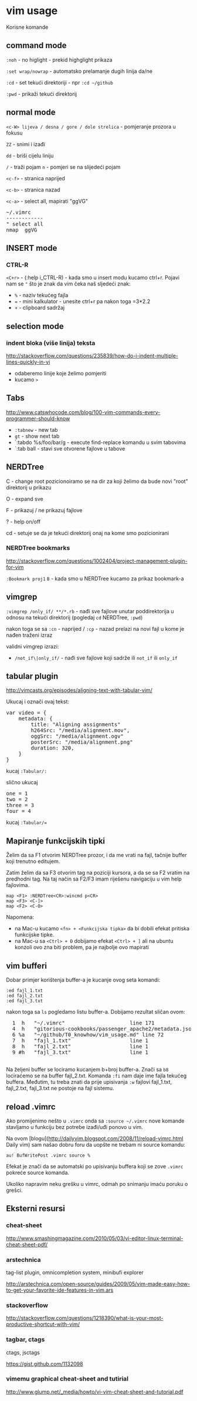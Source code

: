 # vim usage

Korisne komande

## command mode

`:noh` - no higlight - prekid highglight prikaza 

`:set wrap/nowrap` - automatsko prelamanje dugih linija da/ne

`:cd` - set tekući direktoriji - npr `:cd ~/github`

`:pwd`  - prikaži tekući direktorij

## normal mode

`<c-W> lijeva / desna / gore / dole strelica` -  pomjeranje prozora u fokusu

`ZZ` - snimi i izađi

`dd` - briši cijelu liniju

`/` - traži pojam `n` - pomjeri se na slijedeći pojam

`<c-f>` - stranica naprijed

`<c-b>` - stranica nazad

`<c-a>` - select all, mapirati "ggVG"

<pre>
~/.vimrc
------------
" select all
nmap <c-a> ggVG
</pre>

## INSERT mode

### CTRL-R

`<C+r>` - (:help i_CTRL-R) - kada smo u insert modu kucamo ctrl+r. Pojavi nam se `"` što je znak da vim čeka naš sljedeći znak:

- `%` - naziv tekućeg fajla
- `=` - mini kalkulator - unesite ctrl+r pa nakon toga =3*2.2
- `+` - clipboard sadržaj


## selection mode

### indent bloka (više linija) teksta

http://stackoverflow.com/questions/235839/how-do-i-indent-multiple-lines-quickly-in-vi

- odaberemo linije koje želimo pomjeriti
- kucamo `>` 

## Tabs

http://www.catswhocode.com/blog/100-vim-commands-every-programmer-should-know

- `:tabnew` - new tab
- `gt` - show next tab
- `:tabdo %s/foo/bar/g - execute find-replace komandu u svim tabovima
- `:tab ball - stavi sve otvorene fajlove u tabove


## NERDTree

C - change root pozicionoiramo se na dir za koji želimo da bude novi "root" direktorij u prikazu

O - expand sve 

F - prikazuj / ne prikazuj fajlove

? - help on/off

cd - setuje se da je tekući direktorij onaj na kome smo pozicionirani

### NERDTree bookmarks

http://stackoverflow.com/questions/1002404/project-management-plugin-for-vim

`:Bookmark proj1`
`B` - kada smo u NERDTree kucamo za prikaz bookmark-a



## vimgrep

`:vimgrep /only_if/ **/*.rb` - nađi sve fajlove unutar poddirektorija u odnosu na tekući direktorij (pogledaj `cd` NERDTree, `:pwd`)  

nakon toga se sa `:cn` - naprijed /  `:cp` - nazad prelazi na novi fajl u kome je nađen traženi izraz

validni vimgrep izrazi:

- `/not_if\|only_if/` - nađi sve fajlove koji sadrže ili `not_if` ili `only_if`

## tabular plugin
 
http://vimcasts.org/episodes/aligning-text-with-tabular-vim/


Ukucaj i označi ovaj tekst:

<pre>
var video = {
    metadata: {
        title: "Aligning assignments"
        h264Src: "/media/alignment.mov",
        oggSrc: "/media/alignment.ogv"
        posterSrc: "/media/alignment.png"
        duration: 320,
    }
}
</pre>

kucaj `:Tabular/:`

slično ukucaj

<pre>
one = 1
two = 2
three = 3
four = 4
</pre>

kucaj `:Tabular/=`


## Mapiranje funkcijskih tipki

Želim da sa F1 otvorim NERDTree prozor, i da me vrati na fajl, tačnije buffer koji trenutno editujem.

Zatim želim da sa F3 otvorim tag na poziciji kursora, a da se sa F2 vratim na predhodni tag. Na taj način sa F2/F3 imam riješenu navigaciju u vim help fajlovima.

```
map <F1> :NERDTree<CR>:wincmd p<CR>
map <F3> <C-]>
map <F2> <C-O>

```

Napomena: 
- na Mac-u kucamo ```<fn> + <Funkcijska tipka>``` da bi dobili efekat pritiska funkcijske tipke. 
- na Mac-u sa ```<Ctrl> + Đ``` dobijamo efekat ```<Ctrl> + ]``` ali na ubuntu konzoli ovo zna biti problem, pa je najbolje ovo mapirati

## vim bufferi

Dobar primjer korištenja buffer-a je kucanje ovog seta komandi:

```
:ed fajl_1.txt
:ed fajl_2.txt
:ed fajl_3.txt
```

nakon toga sa ```ls``` pogledamo listu buffer-a. Dobijamo rezultat sličan ovom:

<pre>
  1  h   "~/.vimrc"                     line 171
  4  h   "gitorious-cookbooks/passenger_apache2/metadata.json" line 32
  6 %a   "~/github/T0_knowhow/vim_usage.md" line 72
  7  h   "fajl_1.txt"                   line 1
  8  h   "fajl_2.txt"                   line 1
  9 #h   "fajl_3.txt"                   line 1   
 </pre>

Na željeni buffer se lociramo kucanjem b+broj buffer-a. Znači sa ```b8``` lociraćemo se na buffer fajl_2.txt. Komanda ```:fi``` nam daje ime fajla tekućeg buffera. Međutim, tu treba znati da prije upisivanja ```:w``` fajlovi fajl_1.txt, fajl_2.txt, fajl_3.txt ne postoje na fajl sistemu.

## reload .vimrc

Ako promijenimo nešto u ```.vimrc``` onda sa ```:source ~/.vimrc``` nove komande stavljamo u funkciju bez potrebe izađi/uđi ponovo u vim.

Na ovom [blogu](http://dailyvim.blogspot.com/2008/11/reload-vimrc.html Daily vim) sam našao dobru foru da uopšte ne trebam ni source komandu:

```
au! BufWritePost .vimrc source % 
```

Efekat je znači da se automatski po upisivanju buffera koji se zove ```.vimrc``` pokreće source komanda.

Ukoliko napravim neku grešku u vimrc, odmah po snimanju imaću poruku o grešci.


## Eksterni resursi

### cheat-sheet

http://www.smashingmagazine.com/2010/05/03/vi-editor-linux-terminal-cheat-sheet-pdf/

### arstechnica

tag-list plugin, omnicompletion system, minibufi explorer

http://arstechnica.com/open-source/guides/2009/05/vim-made-easy-how-to-get-your-favorite-ide-features-in-vim.ars

### stackoverflow

http://stackoverflow.com/questions/1218390/what-is-your-most-productive-shortcut-with-vim/

### tagbar, ctags

ctags, jsctags

https://gist.github.com/1132098

### vimemu graphical cheat-sheet and tutirial

http://www.glump.net/_media/howto/vi-vim-cheat-sheet-and-tutorial.pdf


